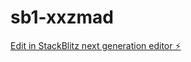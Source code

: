 # sb1-xxzmad

[Edit in StackBlitz next generation editor ⚡️](https://stackblitz.com/~/github.com/kosta945/sb1-xxzmad)